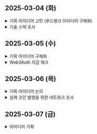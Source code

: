 ## 2025-03-04 (화)
<details>
<summary>기획 아이디어 고민 (푸드뱅크 아이디어 구체화)</summary>
<div>

### 블록체인 적용 시 기대 효과

| 문제점 | 블록체인 솔루션 | 기대 효과 |
| --- | --- | --- |
| 식량 공급·수요 불균형 | 스마트 컨트랙트 기반 자동 배분 | 과잉·부족 문제 해결 |
| 유통기한 문제 | NFT 기반 추적 시스템 | 기부된 식품의 유통 경로 실시간 모니터링 |
| 물류·저장 문제 | DApp 기반 물류 추적 | 물류 경로 최적화 |
| 운영 투명성 부족 | DAO 기반 거버넌스 | 기부금 및 물품 배분 내역 공개 |
| 중복 지원 문제 | DID(탈중앙화 신원 인증) | 수혜자 중복 지원 방지 |
</div>
</details>

<details>
<summary>기술 스택 조사</summary>

### BackEnd
- 역할
    - 블록체인 이벤트 감지
    - 실시간 업데이트
    - 트랜잭션 기록 저장 및 분석 / 파일 저장
    - 블록체인 데이터 조회
    - 프론트엔드에서 블록체인 이벤트 실시간 감지가 어려운 이유
        
        ### **1) 왜 프론트엔드에서 블록체인 이벤트 감지가 어려운가?**
        
        - 블록체인은 Polling 방식이 기본이며, WebSocket을 지원하는 서비스가 많지 않음.
        - Ethers.js나 Wagmi 같은 라이브러리는 기본적으로 WebSocket을 지원하지 않음.
        - 실시간 이벤트 감지를 하려면 WebSocket 지원 노드(Infura, Alchemy)가 필요하며, 비용이 발생할 수 있음.
        
        ### **2) 백엔드(Spring Boot)에서 블록체인 이벤트 감지를 하면 어떤 장점이 있나?**
        
        - Web3j 또는 Ethers.js를 사용해 블록체인 WebSocket을 직접 활용할 수 있음.
        - 블록체인 데이터를 백엔드에서 가공하여 프론트엔드에 전달 가능.
        - 프론트엔드에서 불필요한 Polling 요청을 줄이고, 실시간 업데이트가 가능.
- SpringBoot + **Web3 JS**
    - `vs` **node JS + Express JS + Ethers JS**
    - Ethers JS vs Web3 JS (Ethers.js가 Web3.js보다 나은 이유)
        
        - 더 가볍고 빠름 (85KB vs 10MB 이상)
        
        - 더 직관적인 API 제공
        
        - TypeScript 공식 지원
        
        - 스마트 컨트랙트, 트랜잭션, 서명 등을 쉽게 처리 가능
        
        - Ethereum 커뮤니티에서도 Ethers.js를 추천하는 추세
        
- **IPFS**
    - 분산형 데이터베이스

### FrontEnd

- 역할
    - 지갑 연결
    - 트랜잭션 실행, 데이터 조회
- 언어
    - React 18
    - TypeScript
- 상태관리
    - Zustand
- 라이브러리
    - Tailwind CSS
    - Shad CN (UI Library)
    - **Three JS (Web GL 기반 3D 이펙트 JS)**
    - zod (폼 검증)
- 블록체인
    - **Wagmi**
        - React에서 Ethers.js를 쉽게 다룰 수 있도록 도와주는 라이브러리, MetaMask, WalletConnect 등 다양한 지갑을 지원
        - **React 기반 DApp** 개발
    - **Ethers JS**
        - 블록체인과 상호작용하는 JavaScript 라이브러리
        - 이더리움 네트워크 연결, 지갑 연동, 이더리움 잔액 조회, 스마트 컨트랙트 호출

### BlockChain

- **Solidity**
    - 스마트 컨트랙트 개발 언어
- **Hardhat (Ethers JS / node JS 기반) vs Truffle (Web3 Js 지원) + Ganache vs Remix IDE**
    - 블록체인 애플리케이션 개발 및 테스트 프레임워크
    - 스마트 컨트랙트 개발 / 배포
- **MetaMask**
    - 지갑
- **Sepolia TestNet**
    - 블록체인 네트워크 (개발 운영용)
    - 실 서비스 운영을 할꺼면 테스트네트워크가 실 운영중인 네트워크를 선택 해야 함
    - 비교 분석
        
        
        | 비교 항목 | **Ethereum** | **Hyperledger Fabric** | **Avalanche** | **Polygon (MATIC)** |
        | --- | --- | --- | --- | --- |
        | **기본 개념** | 탈중앙화 스마트 컨트랙트 플랫폼 | 기업용 프라이빗 블록체인 | 빠른 트랜잭션 처리 L1 블록체인 | 이더리움 확장성 솔루션 (L2) |
        | **사용 목적** | 퍼블릭 DApp 및 DeFi | 기업 내 프라이빗 블록체인 구축 | 빠른 트랜잭션 처리 | 이더리움 가스비 절감 및 성능 개선 |
        | **네트워크 유형** | 퍼블릭 블록체인 | 프라이빗 블록체인 | 퍼블릭 블록체인 | Layer 2 (L2) 블록체인 |
        | **합의 알고리즘** | PoS (Proof of Stake) | PBFT (Practical Byzantine Fault Tolerance) | Snowman & Avalanche Consensus | PoS + ZK-Rollups |
        | **속도 & 확장성** | 느림 (TPS 낮음, 가스비 높음) | 빠름 (기업 내 트랜잭션) | 빠름 (4500+ TPS) | 빠름 (Ethereum 대비 저렴한 수수료) |
        | **보안성** | 매우 높음 | 기업 내 보안 설정 가능 | 높은 보안성 | Ethereum과 동일한 보안 |
        | **개발 환경** | Solidity, EVM 기반 | Golang, Java, Node.js | Solidity, EVM 기반 | Solidity, EVM 기반 |
        | **가스비** | 높음 | 없음 (기업 내부 운영) | 낮음 | 낮음 (Ethereum보다 저렴) |
        | **대표적인 사용 사례** | NFT, DeFi, DApp | 공급망 관리, 금융, 의료 | 빠른 결제, NFT 마켓 | NFT, 게임, DApp |
    - 프라이빗 블록체인 네트워크
        
        
        | 사용 목적 | 추천 블록체인 |
        | --- | --- |
        | **기업용 프라이빗 블록체인 (금융, 공급망, 의료)** | **Hyperledger Besu** |
        | **맞춤형 EVM 블록체인 (NFT, 게임, Web3 서비스)** | **Polygon Supernets** |
        | **초고속 트랜잭션 필요 (DeFi, 대형 금융 서비스)** | **Avalanche Subnets** |
        | **BSC 기반 프라이빗 블록체인 운영** | **BSC Enterprise** |
- **GraphQL (The Graph)**
    - 블록체인 데이터 쿼리 서비스 (인덱싱 기반으로 블록체인 데이터 조회가 더 빠름)

### CI/CD

- Jenkins
- Docker  
</details>

## 2025-03-05 (수)
<details>
<summary>기획 아이디어 구체화</summary>

- 추가 아이디어 제안 및 기존 아이디어 발전 & 유효성 확인인
    - 디지털 납골당
    - 타임 캡슐느낌으로, 유언장에 제한되지 않고 미래의 내가 아는 사람에게 보내는 편지 느낌으로! (남긴 내용이 바로 전달되는게 아니라, 시기를 정해서 전달되도록 함. 현재 초등학생이 딸이 대학들어가는 시기에 메세지가 전달되도록 함)
    - 이런 내용들은 분산형 DB에 저장되고, 블록체인은 해쉬값 저장
    - 넘긴 내용을 디지털 자산으로 상속도 가능하게
- 장인 후원 플랫폼
    - 스포츠 후원말고 전통문화나 기술장인들을 후원하는 플랫폼은 어떤지?
    - 장인들이 미래에 만들 작품들을 사용자가 추천 및 투표 (DAO)
    - 투명한 후원 → 후원에 따라서 물품 구매 우선권이나 맞춤형 작품 제작 가능
    - 작품들을 NFT화
- 싸피인을 위한 CS + 취준 + 게임
    - 방식이 썸원이어도 되고, 쯔꾸르여도 되지만, 메인은 지식을 키운다!
    - 그걸 보여주는 방식이 게임이거나 질문지이거나, 선택지이거나!
    - 매력적인 이용자풀이 1000명 가까이 있고, MVP만들면 실제 테스트가 가능합니다→ 요게 가장 매력적
    - 업적같은 것을 NFT화 하는 것

- CS + 게임 아이디어 구체화 및 논의

</details>
<details>
<summary>Web3Auth 지갑 체크</summary>

- 백엔드에서 지갑 발급하는 것 : 신뢰성 문제
- MetaMask를 활용하는 법 : 유저가 MetaMask를 설치하게 하는데에서 장벽이 생길 것으로 예상
- Google Auth나 KaKao Auth를 사용하는 제 3의 서비스를 이용하는 것은 어떤지 조사함.

- Web3Auth
    - Webin
    - Klip

</details>

## 2025-03-06 (목)
<details>
<summary>기획 아이디어 논의</summary>

- 블록체인을 게임형식으로 이해할 수 있는 블록체인 서비스
    - 크립토좀비처럼 블록체인 + 코인 입문하시는 분들을 대상으로 함.
    - 블록체인 개념이 사실 저희도 이해하는데 꽤나 시간이 걸렸는데, 그걸 재밌게 이해하도록 도와주는 서비스라면 수요가 있지 않을까 싶음!
- 반려동물 진료 기록 관리 서비스
    - 진료 기록말고 견주 중심의 커뮤니티
    - 반려동물이 나이가 들어 아프면 이후부턴 먹을것부터 사소한 것까지 다 케어를 해줘야 함 → 보조제부터, 홈케어방법, 수제 레시피 등
    - 이런 케어 방법을 NFT화 하고, 이를 거래 및 공유하는 플랫폼은 어떤지?
    - 기존 서비스가 있지만, 공적으로 공유되는 정보에 가까움. https://m.cafe.naver.com/healingdogcat
    - 다만 기존에 공적으로 공유되던 정보들에 가치를 매겨서 사유화하는게 옳은지 고민이 필요해보임
- 약국 가격 정보 조회 플랫폼 (약국 말고 시가? 공시)
    - 약국은 데이터 관리랑 리스크가 있어보이지만, 시가로 유지되는 시스템을 관리하는 아이디어는 좋아보임.
    - 참고로 약국알바..를 해봐서 아는데, 약국 매출의 많은 경우가 진료조제약이 아니라, 약국에서 파는 그 외의 품목(약국이 더 붙여 팔 수 있는 부분)인 걸로 알고있어서, 아파트 사례와 마찬가지로 도입을 꺼려하지 않을까 싶음. 특히 아파트는 이용자층 중 주민들이라도 원할 가능성이 있지만, 약국은 개인의 약사로 돌아가는 시스템이라 법으로 강제하지 않는한 특히 어렵지 않을까 싶음!
    - 인테리어도 맞춤형 가구제작이면 시가로 진행되고, 프리랜서 계약도 시가로 이뤄지는 경우가 많은데, 이런 종류의 것을 가격 변동이나 정보 공개가 이뤄질 수 있도록 하면서 블록체인으로 거래하게 함으로써 거래 수수료 낮추는것은 어떤지…!

</details>
<details>
<summary>실제 코인 발행을 위한 네트워크 조사</summary>

- 단순히 싸피 네트워크와 코인에서 끝나는게 아니라 실제로 가치가 있는 코인을 만들기 위해서 TestNet이 아닌 MainNet을 활용하고 실제로 코인을 발행하는 방법에 대한 고민
- 이더리움 기반, Java나 NodeJS를 활용할 수 있고, 가스비가 거의 적거나 무료인 네트워크를 기준으로 필터링

### 1) Polygon Supernets (가장 자료가 많은 솔루션)
- Polygon이 제공하는 맞춤형 블록체인 네트워크 (Layer 2)
- EVM 완전 호환이므로, 기존 Ethereum 스마트 컨트랙트를 그대로 사용 가능
- 가스비가 거의 무료에 가까움 (트랜잭션당 수수료가 거의 0원)
- 레퍼런스 많음 (Ethereum과 100% 호환되므로 자료가 풍부)

<details>
<summary> Layer 2란? </summary>

- Layer 2는 메인 블록체인의 확장성 문제를 해결하는 보조 네트워크
- Ethereum 같은 Layer 1(L1)은 가스비가 비싸고 속도가 느림
- Layer 2는 Layer 1을 보완하여 빠르고 저렴한 트랜잭션을 가능하게 함
- Layer 2에서 트랜잭션을 처리하고, 최종적으로 Layer 1에 기록됨

</details>

### 2) Avalanche Subnets (초고속, 커스텀 가능)
- Avalanche의 서브넷(Subnets) 기능을 활용하면, 자체 네트워크를 운영하면서 가스비 무료 설정 가능
- EVM과 완전 호환되므로, 기존 Ethereum 기반 DApp을 쉽게 마이그레이션 가능
- 초당 4500+ TPS 처리 가능 (속도가 매우 빠름)

<details>
<summary> 자체 네트워크를 구축할 수 있다는 건 무슨 의미일까? </summary>
- Polygon Supernets & Avalanche Subnets → 완전 맞춤형 블록체인 구축 가능
- 일반적인 퍼블릭 블록체인은 모든 사용자가 동일한 네트워크에서 작동해야 함
- 하지만 자체 네트워크 구축이 가능하면, 가스비 정책, 노드 운영 방식 등을 커스텀할 수 있음
- Avalanche Subnets & Polygon Supernets은 독립적인 블록체인을 만들면서도 EVM과 호환됨
- 기업용 블록체인, 게임, 금융 서비스 등 특정 사용자 그룹을 위한 네트워크 운영 가능

</details>

<details>
<summary> 퍼블릭 블록체인과 프라이빗 블록체인의 차이는? </summary>
- 퍼블릭 블록체인은 누구나 접근 가능, 프라이빗 블록체인은 특정 사용자만 이용 가능
- 기업용 블록체인은 프라이빗 블록체인이 적합, 일반적인 Web3 서비스는 퍼블릭 블록체인이 적합

</details>

### 3) Gnosis Chain (xDAI) (가장 저렴한 퍼블릭 블록체인)
- EVM 완전 호환, 스마트 컨트랙트 배포 비용이 거의 무료 수준
- 기본적으로 xDAI 기반으로 운영되어, 매우 저렴한 가스비
- DAO, DeFi, NFT 프로젝트에서 많이 사용됨

### 4) Celo (모바일 친화적인 퍼블릭 블록체인)
- Celo는 기본적으로 저렴한 가스비를 제공
- Polygon보다는 조금 비싸지만, Ethereum보다는 훨씬 저렴함
- CELO 네이티브 토큰을 사용해 가스비를 낮출 수 있음

</details>

## 2025-03-07 (금)
<details>
<summary> 아이디어 기획 </summary>

### 블록체인 기반 아이디어

### 1. **개인이 제안하는 대회 열어주는 플랫폼 (이색 스포츠, 쓸모없는 대회)**

- 블록체인 기반 **투명한 대회 운영 시스템**
- 참가자의 **참가 이력 및 성적을 NFT화**하여 인증
- 스마트 컨트랙트 기반으로 **공정한 상금 지급 및 심사**
- DAO(탈중앙화 자율조직) 투표로 대회 룰 및 심사 기준 결정

### 2. **탈춤에서 착안 - NFT 탈 만들기**

- 전통 탈을 **NFT로 만들어 디지털 소유권 부여**
- 블록체인 기반으로 **커스터마이징 탈 제작 및 거래**
- 탈을 활용한 **메타버스 캐릭터 커스터마이징 및 활용**

### 3. **지역축제 음식 추적**

- 블록체인 기반 **지역 축제 음식 원산지 및 유통 경로 추적 시스템**
- 스마트 컨트랙트로 **가격 변동 및 품질 보증**
- 축제 방문자가 먹은 음식을 기록해주는 **NFT 기반 ‘푸드 다이어리’**

### 4. **한국 전통 수묵화 NFT 플랫폼**

- 전통 수묵화를 **NFT로 변환하여 디지털 소유권 증명**
- 예술가가 직접 작품을 등록하고 **경매 시스템 운영**
- 블록체인 기반 **저작권 보호 및 수익 배분 자동화**

### 5. **해조류 / 식용곤충 블록체인 유통 관리**

- 해조류 및 식용곤충의 **친환경 생산 과정 블록체인에 기록**
- **탄소 배출량 및 지속 가능성 정보 투명하게 공개**
- 스마트 컨트랙트 기반 **친환경 인증 및 거래 지원**

### 6. **리사이클링 NFT 리워드 시스템**

- 사용자가 **재활용 인증을 하면 NFT 리워드 지급**
- 블록체인 기반 **친환경 제품 거래 및 인증 마켓 운영**
- DAO 투표로 **지역별 재활용 정책 결정 및 커뮤니티 참여**

### 7. **국악 IP NFT & 국악 DAO**

- 국악 아티스트가 **음악을 NFT로 발행해 소유권 및 저작권 보장**
- DAO 기반으로 **국악 콘텐츠 제작 방향을 커뮤니티 투표**
- NFT 보유자는 국악 공연, 교육 콘텐츠 등에 참여 가능

### 8. **피겨 NFT & 블록체인 스포츠 기록**

- 피겨 선수들의 경기 점수를 블록체인에 기록해 **판정의 투명성 확보**
- 경기 하이라이트 장면을 NFT로 발행하여 **팬들에게 소유권 제공**
- DAO 기반으로 **팬들이 경기 방식 및 이벤트 투표**

### 9. **재난 대비 블록체인 정보 공유 시스템**

- 블록체인 기반 **실시간 재난 대응 매뉴얼 제공 및 업데이트**
- 재난 발생 시 **안전 정보 공유 및 구조 요청 기록 자동 저장**
- 기부금이 블록체인 스마트 컨트랙트로 **투명하게 운영**

### 10. **아바타 소개팅 - 블록체인 기반 신뢰 시스템**

- 소개팅 상대의 정보(성향, 취향 등)를 블록체인에 저장하여 **위조 불가**
- 매칭 성공률을 높이기 위해 **AI + 스마트 컨트랙트 활용**
- 안전한 대화를 위해 **익명 인증 및 후기 기록**

### 11. **잘잘못 판단 - 블록체인 투표 시스템**

- 이슈에 대한 사용자 투표를 **블록체인 기반으로 공정하게 기록**
- DAO를 활용해 **커뮤니티 기반 법률 자문 제공**
- 판결 데이터가 **위조되지 않도록 블록체인에 저장**

### 12. **트로트 NFT & 팬덤 DAO**

- 트로트 가수의 공연 티켓 및 음원을 **NFT로 발행**
- 팬들이 가수의 활동 방향을 **DAO 투표로 결정**
- NFT 보유자는 **한정판 굿즈 및 팬미팅 혜택 제공**

### 13. **바둑 - 블록체인 기반 승부 기록 & NFT 보상**

- 바둑 경기의 **기보를 블록체인에 저장해 공정한 판정 보장**
- AI와 블록체인을 활용한 **자동 심판 시스템 구축**
- NFT 기반 **바둑 명승부 하이라이트 소유권 부여**

### 14. **동화 각색 블록체인 투표 플랫폼**

- 기존 동화를 다양한 방식으로 각색하는 **스토리 투표 DAO**
- 블록체인으로 스토리 작성자의 저작권 보호
- NFT로 동화 캐릭터를 발행해 **IP를 활용한 상품화 가능**

### 15. **블록체인 게임**

- 플레이어가 얻은 아이템과 업적을 **NFT로 소유**
- DAO를 활용해 게임 업데이트 및 규칙을 유저들이 결정
- 블록체인 기반 **토큰 이코노미 구축**으로 경제 시스템 형성

### 16. **내 손안의 금쪽이 - 블록체인 부모 교육 플랫폼**

- 육아 및 교육 데이터를 블록체인에 기록해 **맞춤형 육아 솔루션 제공**
- 부모가 아이 성장 기록을 NFT로 저장해 **데이터 보호 및 공유 가능**
- 전문가 상담 및 교육 콘텐츠를 **DAO 기반으로 운영**

</details>
